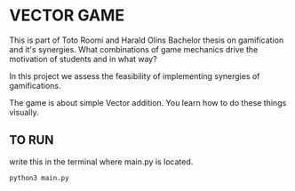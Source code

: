 # VECTOR GAME
This is part of Toto Roomi and Harald Olins Bachelor thesis on gamification and it's synergies. What combinations of game mechanics drive the motivation of students and in what way? 

In this project we assess the feasibility of implementing synergies of gamifications. 

The game is about simple Vector addition. You learn how to do these things visually.


## TO RUN 
write this in the terminal where main.py is located. 
``` 
python3 main.py
```
